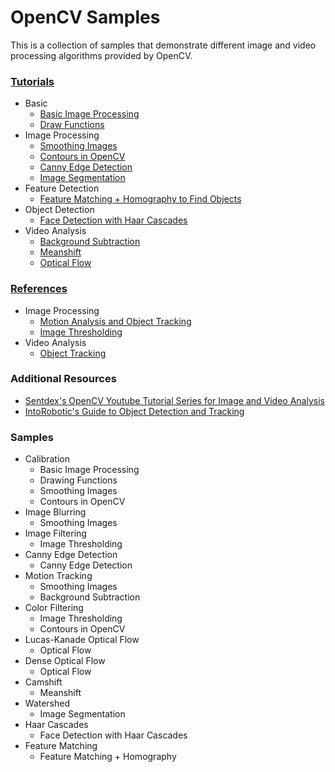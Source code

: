 # OpenCV Samples

This is a collection of samples that demonstrate different image and video processing algorithms provided by OpenCV.

### [Tutorials](http://docs.opencv.org/master/d6/d00/tutorial_py_root.html)
* Basic
  * [Basic Image Processing](http://docs.opencv.org/master/dc/d2e/tutorial_py_image_display.html)
  * [Draw Functions](http://docs.opencv.org/master/dc/da5/tutorial_py_drawing_functions.html)
* Image Processing
  * [Smoothing Images](http://docs.opencv.org/master/d4/d13/tutorial_py_filtering.html)
  * [Contours in OpenCV](http://docs.opencv.org/master/d3/d05/tutorial_py_table_of_contents_contours.html)
  * [Canny Edge Detection](http://docs.opencv.org/trunk/da/d22/tutorial_py_canny.html)
  * [Image Segmentation](http://docs.opencv.org/master/d3/db4/tutorial_py_watershed.html)
* Feature Detection
  * [Feature Matching + Homography to Find Objects](http://docs.opencv.org/3.2.0/d1/de0/tutorial_py_feature_homography.html)
* Object Detection
  * [Face Detection with Haar Cascades](http://docs.opencv.org/master/d7/d8b/tutorial_py_face_detection.html)
* Video Analysis
  * [Background Subtraction](http://docs.opencv.org/master/db/d5c/tutorial_py_bg_subtraction.html)
  * [Meanshift](http://docs.opencv.org/master/db/df8/tutorial_py_meanshift.html)
  * [Optical Flow](http://docs.opencv.org/master/d7/d8b/tutorial_py_lucas_kanade.html)

### [References](http://docs.opencv.org/master/modules.html)
* Image Processing
  * [Motion Analysis and Object Tracking](http://docs.opencv.org/master/d7/df3/group__imgproc__motion.html)
  * [Image Thresholding](http://docs.opencv.org/master/d7/d4d/tutorial_py_thresholding.html)
* Video Analysis
  * [Object Tracking](http://docs.opencv.org/master/dc/d6b/group__video__track.html)

### Additional Resources
* [Sentdex's OpenCV Youtube Tutorial Series for Image and Video Analysis](https://www.youtube.com/watch?v=Z78zbnLlPUA&list=PLQVvvaa0QuDdttJXlLtAJxJetJcqmqlQq)
* [IntoRobotic's Guide to Object Detection and Tracking](https://www.intorobotics.com/how-to-detect-and-track-object-with-opencv/)

### Samples
* Calibration
  * Basic Image Processing
  * Drawing Functions
  * Smoothing Images
  * Contours in OpenCV
* Image Blurring
  * Smoothing Images
* Image Filtering
  * Image Thresholding
* Canny Edge Detection
  * Canny Edge Detection
* Motion Tracking
  * Smoothing Images
  * Background Subtraction
* Color Filtering
  * Image Thresholding 
  * Contours in OpenCV
* Lucas-Kanade Optical Flow
  * Optical Flow
* Dense Optical Flow
  * Optical Flow
* Camshift
  * Meanshift
* Watershed
  * Image Segmentation
* Haar Cascades
  * Face Detection with Haar Cascades
* Feature Matching
  * Feature Matching + Homography
